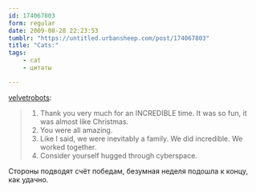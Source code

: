 ```yaml
---
id: 174067803
form: regular
date: 2009-08-28 22:23:53
tumblr: "https://untitled.urbansheep.com/post/174067803"
title: "Cats:"
tags:
    - cat
    - цитаты

---
```


<p><a href="http://velvetrobots.tumblr.com/post/174064774/cats">velvetrobots</a>:</p>

<blockquote><ol><li>Thank you very much for an INCREDIBLE time. It was so fun, it was almost like Christmas.</li>
<li>You were all amazing. </li>
<li>Like I said, we were inevitably a family. We did incredible. We worked together.</li>
<li>Consider yourself hugged through cyberspace.</li>
</ol></blockquote>

<p>Стороны подводят счёт победам, безумная неделя подошла к концу, как удачно.</p>

